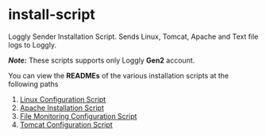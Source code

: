 install-script
==============

Loggly Sender Installation Script. Sends Linux, Tomcat, Apache and Text file logs to Loggly.

***Note:*** These scripts supports only Loggly **Gen2** account.


You can view the **READMEs** of the various installation scripts at the following paths


1. <a href="https://github.com/psquickitjayant/install-script/blob/master/Linux%20Script/README.md">Linux Configuration Script</a> 
2. <a href="https://github.com/psquickitjayant/install-script/blob/master/Modular%20Scripts/Apache2/README.md">Apache Installation Script</a>
3. <a href="https://github.com/psquickitjayant/install-script/blob/master/Modular%20Scripts/File%20Monitoring/README.md">File Monitoring Configuration Script</a>
4. <a href="https://github.com/psquickitjayant/install-script/blob/master/Modular%20Scripts/Tomcat/README.md">Tomcat Configuration Script</a>
